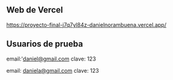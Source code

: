 ## Web de Vercel

https://proyecto-final-j7q7yl84z-danielnorambuena.vercel.app/

## Usuarios de prueba

email:'daniel@gmail.com clave: 123

email: daniela@gmail.com clave: 123
